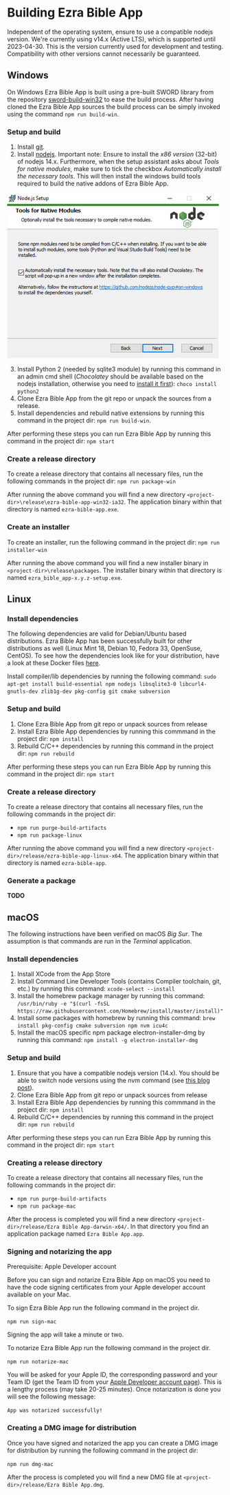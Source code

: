 # Building Ezra Bible App

Independent of the operating system, ensure to use a compatible nodejs version. We're currently using v14.x (Active LTS), which is supported until 2023-04-30.
This is the version currently used for development and testing. Compatibility with other versions cannot necessarily be guaranteed.

## Windows

On Windows Ezra Bible App is built using a pre-built SWORD library from the repository [sword-build-win32](https://github.com/ezra-bible-app/sword-build-win32) to ease the build process. After having cloned the Ezra Bible App sources the build process can be simply invoked using the command `npm run build-win`.

### Setup and build

1. Install [git](https://git-scm.com/download/win).
2. Install [nodejs](https://nodejs.org). Important note: Ensure to install the *x86 version* (32-bit) of nodejs 14.x.
   Furthermore, when the setup assistant asks about *Tools for native modules*, make sure to tick the checkbox *Automatically install the necessary tools*. This will then install the windows build tools required to build the native addons of Ezra Bible App.

![Tools for native addons](https://raw.githubusercontent.com/ezra-bible-app/ezrabibleapp.net/master/assets/screenshots/nodejs_tools_for_native_addons.png)

3. Install Python 2 (needed by sqlite3 module) by running this command in an admin cmd shell (*Chocolatey* should be available based on the nodejs installation, otherwise you need to [install it first](https://chocolatey.org/install#individual)): `choco install python2`
4. Clone Ezra Bible App from the git repo or unpack the sources from a release.
5. Install dependencies and rebuild native extensions by running this command in the project dir: `npm run build-win`.

After performing these steps you can run Ezra Bible App by running this command in the project dir: `npm start`

[windows-build-tools]: https://www.npmjs.com/package/windows-build-tools

### Create a release directory

To create a release directory that contains all necessary files, run the following commands in the project dir: `npm run package-win`

After running the above command you will find a new directory `<project-dir>\release\ezra-bible-app-win32-ia32`.
The application binary within that directory is named `ezra-bible-app.exe`.

### Create an installer

To create an installer, run the following command in the project dir: `npm run installer-win`

After running the above command you will find a new installer binary in `<project-dir>\release\packages`.
The installer binary within that directory is named `ezra_bible_app-x.y.z-setup.exe`.

## Linux

### Install dependencies

The following dependencies are valid for Debian/Ubuntu based distributions. Ezra Bible App has been successfully built for other distributions as well (Linux Mint 18, Debian 10, Fedora 33, OpenSuse, CentOS). To see how the dependencies look like for your distribution, have a look at these Docker files [here](https://github.com/ezra-bible-app/ezra-bible-app-docker/tree/master/docker).

Install compiler/lib dependencies by running the following command: `sudo apt-get install build-essential npm nodejs libsqlite3-0 libcurl4-gnutls-dev zlib1g-dev pkg-config git cmake subversion`

### Setup and build

1. Clone Ezra Bible App from git repo or unpack sources from release
2. Install Ezra Bible App dependencies by running this commmand in the project dir: `npm install`
3. Rebuild C/C++ dependencies by running this command in the project dir: `npm run rebuild`

After performing these steps you can run Ezra Bible App by running this command in the project dir: `npm start`

### Create a release directory

To create a release directory that contains all necessary files, run the following commands in the project dir:

* `npm run purge-build-artifacts`
* `npm run package-linux`

After running the above command you will find a new directory `<project-dir>/release/ezra-bible-app-linux-x64`.
The application binary within that directory is named `ezra-bible-app`.

### Generate a package

**TODO**

## macOS

The following instructions have been verified on macOS _Big Sur_. The assumption is that commands are run in the _Terminal_ application.

### Install dependencies

1. Install XCode from the App Store
2. Install Command Line Developer Tools (contains Compiler toolchain, git, etc.) by running this command: `xcode-select --install`   
2. Install the homebrew package manager by running this command: `/usr/bin/ruby -e "$(curl -fsSL https://raw.githubusercontent.com/Homebrew/install/master/install)"`
3. Install some packages with homebrew by running this command: `brew install pkg-config cmake subversion npm nvm icu4c`
4. Install the macOS specific npm package electron-installer-dmg by running this command: `npm install -g electron-installer-dmg`

### Setup and build

1. Ensure that you have a compatible nodejs version (14.x). You should be able to switch node versions using the nvm command (see [this blog post](https://michael-kuehnel.de/node.js/2015/09/08/using-vm-to-switch-node-versions.html)).
2. Clone Ezra Bible App from git repo or unpack sources from release
3. Install Ezra Bible App dependencies by running this commmand in the project dir: `npm install`
4. Rebuild C/C++ dependencies by running this command in the project dir: `npm run rebuild`

After performing these steps you can run Ezra Bible App by running this command in the project dir: `npm start`

### Creating a release directory

To create a release directory that contains all necessary files, run the following commands in the project dir:

* `npm run purge-build-artifacts`
* `npm run package-mac`

After the process is completed you will find a new directory `<project-dir>/release/Ezra Bible App-darwin-x64/`.
In that directory you find an application package named `Ezra Bible App.app`.

### Signing and notarizing the app

Prerequisite: Apple Developer account

Before you can sign and notarize Ezra Bible App on macOS you need to have the code signing certificates from your Apple developer account available on your Mac.

To sign Ezra Bible App run the following command in the project dir.

`npm run sign-mac`

Signing the app will take a minute or two.

To notarize Ezra Bible App run the following command in the project dir.

`npm run notarize-mac`

You will be asked for your Apple ID, the corresponding password and your Team ID (get the Team ID from your [Apple Developer account page](https://developer.apple.com/account)). This is a lengthy process (may take 20-25 minutes). Once notarization is done you will see the following message:

`App was notarized successfully!`

### Creating a DMG image for distribution

Once you have signed and notarized the app you can create a DMG image for distribution by running the following command in the project dir:

`npm run dmg-mac`

After the process is completed you will find a new DMG file at `<project-dir>/release/Ezra Bible App.dmg`.
